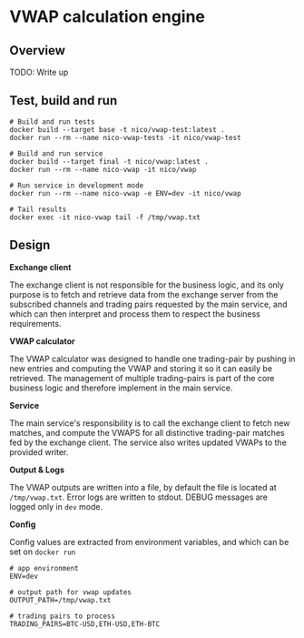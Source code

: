 # VWAP calculation engine

## Overview

TODO: Write up

## Test, build and run

```shell
# Build and run tests
docker build --target base -t nico/vwap-test:latest .
docker run --rm --name nico-vwap-tests -it nico/vwap-test

# Build and run service
docker build --target final -t nico/vwap:latest .
docker run --rm --name nico-vwap -it nico/vwap

# Run service in development mode
docker run --rm --name nico-vwap -e ENV=dev -it nico/vwap

# Tail results
docker exec -it nico-vwap tail -f /tmp/vwap.txt
```

## Design

**Exchange client**

The exchange client is not responsible for the business logic, and its only purpose is to fetch and
retrieve data from the exchange server from the subscribed channels and trading pairs requested by the main service,
and which can then interpret and process them to respect the business requirements.

**VWAP calculator**

The VWAP calculator was designed to handle one trading-pair by pushing in new entries and computing the
VWAP and storing it so it can easily be retrieved. The management of multiple trading-pairs is part of 
the core business logic and therefore implement in the main service.

**Service**

The main service's responsibility is to call the exchange client to fetch new matches, and compute the VWAPS
for all distinctive trading-pair matches fed by the exchange client. The service also writes updated VWAPs
to the provided writer.

**Output & Logs**

The VWAP outputs are written into a file, by default the file is located at `/tmp/vwap.txt`.
Error logs are written to stdout. DEBUG messages are logged only in `dev` mode.

**Config**

Config values are extracted from environment variables, and which can be set on `docker run`

```shell
# app environment
ENV=dev

# output path for vwap updates
OUTPUT_PATH=/tmp/vwap.txt

# trading pairs to process
TRADING_PAIRS=BTC-USD,ETH-USD,ETH-BTC
```
